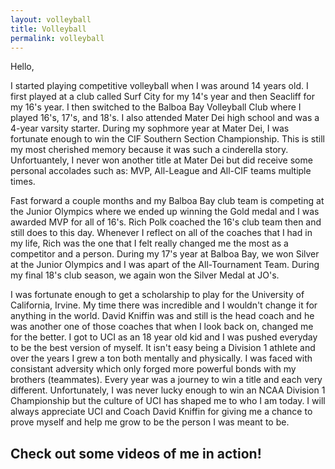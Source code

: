 ```yaml
---
layout: volleyball
title: Volleyball
permalink: volleyball
---
```


Hello,

  I started playing competitive volleyball when I was around 14 years old.  I first played at a club called Surf City for my 14's year and then Seacliff for my 16's year.  I then switched to the Balboa Bay Volleyball Club where I played 16's, 17's, and 18's. I also attended Mater Dei high school and was a 4-year varsity starter.  During my sophmore year at Mater Dei, I was fortunate enough to win the CIF Southern Section Championship.  This is still my most cherished memory because it was such a cinderella story.  Unfortuantely, I never won another title at Mater Dei but did receive some personal accolades such as: MVP, All-League and All-CIF teams multiple times.  

  Fast forward a couple months and my Balboa Bay club team is competing at the Junior Olympics where we ended up winning the Gold medal and I was awarded MVP for all of 16's.  Rich Polk coached the 16's club team then and still does to this day.  Whenever I reflect on all of the coaches that I had in my life, Rich was the one that I felt really changed me the most as a competitor and a person.  During my 17's year at Balboa Bay, we won Silver at the Junior Olympics and I was apart of the All-Tournament Team.  During my final 18's club season, we again won the Silver Medal at JO's. 

  I was fortunate enough to get a scholarship to play for the University of California, Irvine.  My time there was incredible and I wouldn't change it for anything in the world.  David Kniffin was and still is the head coach and he was another one of those coaches that when I look back on, changed me for the better.  I got to UCI as an 18 year old kid and I was pushed everyday to be the best version of myself.  It isn't easy being a Division 1 athlete and over the years I grew a ton both mentally and physically.  I was faced with consistant adversity which only forged more powerful bonds with my brothers (teammates).  Every year was a journey to win a title and each very different.  Unfortunately, I was never lucky enough to win an NCAA Division 1 Championship but the culture of UCI has shaped me to who I am today.  I will always appreciate UCI and Coach David Kniffin for giving me a chance to prove myself and help me grow to be the person I was meant to be.

## Check out some videos of me in action!
